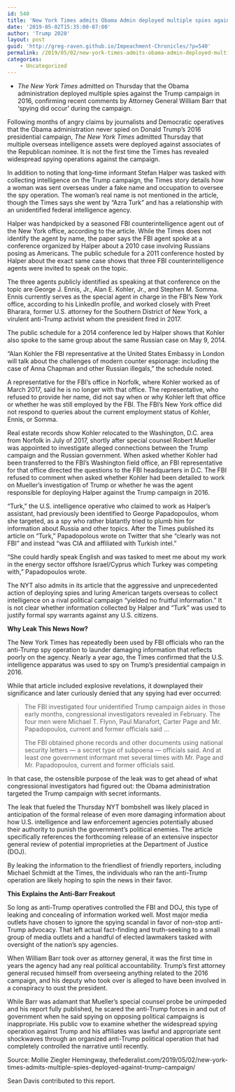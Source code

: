 ```yaml
---
id: 540
title: 'New York Times admits Obama Admin deployed multiple spies against Trump campaign in 2016'
date: '2019-05-02T15:35:00-07:00'
author: 'Trump 2020'
layout: post
guid: 'http://greg-raven.github.io/Impeachment-Chronicles/?p=540'
permalink: /2019/05/02/new-york-times-admits-obama-admin-deployed-multiple-spies-against-trump-campaign-in-2016/
categories:
    - Uncategorized
---
```


- *The New York Times* admitted on Thursday that the Obama administration deployed multiple spies against the Trump campaign in 2016, confirming recent comments by Attorney General William Barr that ‘spying did occur’ during the campaign.

Following months of angry claims by journalists and Democratic operatives that the Obama administration never spied on Donald Trump’s 2016 presidential campaign, *The New York Times* admitted Thursday that multiple overseas intelligence assets were deployed against associates of the Republican nominee. It is not the first time the Times has revealed widespread spying operations against the campaign.

In addition to noting that long-time informant Stefan Halper was tasked with collecting intelligence on the Trump campaign, the Times story details how a woman was sent overseas under a fake name and occupation to oversee the spy operation. The woman’s real name is not mentioned in the article, though the Times says she went by “Azra Turk” and has a relationship with an unidentified federal intelligence agency.

Halper was handpicked by a seasoned FBI counterintelligence agent out of the New York office, according to the article. While the Times does not identify the agent by name, the paper says the FBI agent spoke at a conference organized by Halper about a 2010 case involving Russians posing as Americans. The public schedule for a 2011 conference hosted by Halper about the exact same case shows that three FBI counterintelligence agents were invited to speak on the topic.

The three agents publicly identified as speaking at that conference on the topic are George J. Ennis, Jr., Alan E. Kohler, Jr., and Stephen M. Somma. Ennis currently serves as the special agent in charge in the FBI’s New York office, according to his LinkedIn profile, and worked closely with Preet Bharara, former U.S. attorney for the Southern District of New York, a virulent anti-Trump activist whom the president fired in 2017.

The public schedule for a 2014 conference led by Halper shows that Kohler also spoke to the same group about the same Russian case on May 9, 2014.

“Alan Kohler the FBI representative at the United States Embassy in London will talk about the challenges of modern counter espionage: including the case of Anna Chapman and other Russian illegals,” the schedule noted.

A representative for the FBI’s office in Norfolk, where Kohler worked as of March 2017, said he is no longer with that office. The representative, who refused to provide her name, did not say when or why Kohler left that office or whether he was still employed by the FBI. The FBI’s New York office did not respond to queries about the current employment status of Kohler, Ennis, or Somma.

Real estate records show Kohler relocated to the Washington, D.C. area from Norfolk in July of 2017, shortly after special counsel Robert Mueller was appointed to investigate alleged connections between the Trump campaign and the Russian government. When asked whether Kohler had been transferred to the FBI’s Washington field office, an FBI representative for that office directed the questions to the FBI headquarters in D.C. The FBI refused to comment when asked whether Kohler had been detailed to work on Mueller’s investigation of Trump or whether he was the agent responsible for deploying Halper against the Trump campaign in 2016.

“Turk,” the U.S. intelligence operative who claimed to work as Halper’s assistant, had previously been identified to George Papadopoulos, whom she targeted, as a spy who rather blatantly tried to plumb him for information about Russia and other topics. After the Times published its article on “Turk,” Papadopolous wrote on Twitter that she “clearly was not FBI” and instead “was CIA and affiliated with Turkish intel.”

“She could hardly speak English and was tasked to meet me about my work in the energy sector offshore Israel/Cyprus which Turkey was competing with,” Papadopoulos wrote.

The NYT also admits in its article that the aggressive and unprecedented action of deploying spies and luring American targets overseas to collect intelligence on a rival political campaign “yielded no fruitful information.” It is not clear whether information collected by Halper and “Turk” was used to justify formal spy warrants against any U.S. citizens.

**Why Leak This News Now?**

The New York Times has repeatedly been used by FBI officials who ran the anti-Trump spy operation to launder damaging information that reflects poorly on the agency. Nearly a year ago, the Times confirmed that the U.S. intelligence apparatus was used to spy on Trump’s presidential campaign in 2016.

While that article included explosive revelations, it downplayed their significance and later curiously denied that any spying had ever occurred:

> The FBI investigated four unidentified Trump campaign aides in those early months, congressional investigators revealed in February. The four men were Michael T. Flynn, Paul Manafort, Carter Page and Mr. Papadopoulos, current and former officials said …
> 
> The FBI obtained phone records and other documents using national security letters — a secret type of subpoena — officials said. And at least one government informant met several times with Mr. Page and Mr. Papadopoulos, current and former officials said.

In that case, the ostensible purpose of the leak was to get ahead of what congressional investigators had figured out: the Obama administration targeted the Trump campaign with secret informants.

The leak that fueled the Thursday NYT bombshell was likely placed in anticipation of the formal release of even more damaging information about how U.S. intelligence and law enforcement agencies potentially abused their authority to punish the government’s political enemies. The article specifically references the forthcoming release of an extensive inspector general review of potential improprieties at the Department of Justice (DOJ).

By leaking the information to the friendliest of friendly reporters, including Michael Schmidt at the Times, the individuals who ran the anti-Trump operation are likely hoping to spin the news in their favor.

**This Explains the Anti-Barr Freakout**

So long as anti-Trump operatives controlled the FBI and DOJ, this type of leaking and concealing of information worked well. Most major media outlets have chosen to ignore the spying scandal in favor of non-stop anti-Trump advocacy. That left actual fact-finding and truth-seeking to a small group of media outlets and a handful of elected lawmakers tasked with oversight of the nation’s spy agencies.

When William Barr took over as attorney general, it was the first time in years the agency had any real political accountability. Trump’s first attorney general recused himself from overseeing anything related to the 2016 campaign, and his deputy who took over is alleged to have been involved in a conspiracy to oust the president.

While Barr was adamant that Mueller’s special counsel probe be unimpeded and his report fully published, he scared the anti-Trump forces in and out of government when he said spying on opposing political campaigns is inappropriate. His public vow to examine whether the widespread spying operation against Trump and his affiliates was lawful and appropriate sent shockwaves through an organized anti-Trump political operation that had completely controlled the narrative until recently.

Source: Mollie Ziegler Hemingway, thefederalist.com/2019/05/02/new-york-times-admits-multiple-spies-deployed-against-trump-campaign/

Sean Davis contributed to this report.